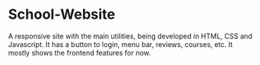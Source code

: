 # School-Website
A responsive site with the main utilities, being developed in HTML, CSS and Javascript. It has a button to login, menu bar, reviews, courses, etc. It mostly shows the frontend features for now.
